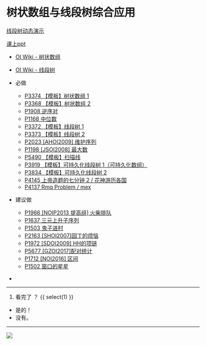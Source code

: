 # 树状数组与线段树综合应用

[线段树动态演示](https://visualgo.net/en/segmenttree?slide=1)

[课上ppt](file://树状数组与线段树.pptx)

- [OI Wiki - 树状数组](http://wiki.33dai.cn/ds/fenwick/)
- [OI Wiki - 线段树](http://wiki.33dai.cn/ds/seg/)

- 必做
    - [P3374 【模板】树状数组 1](https://www.luogu.com.cn/problem/P3374)
    - [P3368 【模板】树状数组 2](https://www.luogu.com.cn/problem/P3368)
    - [P1908 逆序对](https://www.luogu.com.cn/problem/P1908)
    - [P1168 中位数 ](https://www.luogu.com.cn/problem/P1168)
    - [P3372 【模板】线段树 1](https://www.luogu.com.cn/problem/P3372)
    - [P3373 【模板】线段树 2](https://www.luogu.com.cn/problem/P3373)
    - [P2023 [AHOI2009] 维护序列 ](https://www.luogu.com.cn/problem/P2023)
    - [P1198 [JSOI2008] 最大数 ](https://www.luogu.com.cn/problem/P1198)
    - [P5490 【模板】扫描线 ](https://www.luogu.com.cn/problem/P5490)
    - [P3919 【模板】可持久化线段树 1（可持久化数组） ](https://www.luogu.com.cn/problem/P3919)
    - [P3834 【模板】可持久化线段树 2 ](https://www.luogu.com.cn/problem/P3834)
    - [P4145 上帝造题的七分钟 2 / 花神游历各国 ](https://www.luogu.com.cn/problem/P4145)
    - [P4137 Rmq Problem / mex ](https://www.luogu.com.cn/problem/P4137)
- 建议做
    - [P1966 [NOIP2013 提高组] 火柴排队](https://www.luogu.com.cn/problem/P1966)
    - [P1637 三元上升子序列 ](https://www.luogu.com.cn/problem/P1637)
    - [P1503 鬼子进村 ](https://www.luogu.com.cn/problem/P1503)
    - [P2163 [SHOI2007]园丁的烦恼 ](https://www.luogu.com.cn/problem/P2163)
    - [P1972 [SDOI2009] HH的项链](https://www.luogu.com.cn/problem/P1972)
    - [P5677 [GZOI2017]配对统计](https://www.luogu.com.cn/problem/P5677)
    - [P1712 [NOI2016] 区间](https://www.luogu.com.cn/problem/P1712)
    - [P1502 窗口的星星 ](https://www.luogu.com.cn/problem/P1502)
    
- [](https://www.luogu.com.cn/problem/)
  
-----

1. 看完了 ？
{{ select(1) }}
- 是的！
- 没有。

-----

![](file://12线段树.png)